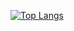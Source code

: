 
[![Top Langs](https://github-readme-stats.vercel.app/api/top-langs/?username=leopnt&langs_count=9&hide=GLSL&hide_border=true)](https://github.com/leopnt/github-readme-stats)
